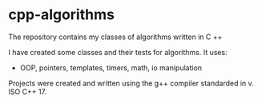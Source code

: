 # cpp-algorithms
The repository contains my classes of algorithms written in C ++

I have created some classes and their tests for algorithms. It uses:
- OOP, pointers, templates, timers, math, io manipulation

Projects were created and written using the g++ compiler standarded in v. ISO C++ 17.

